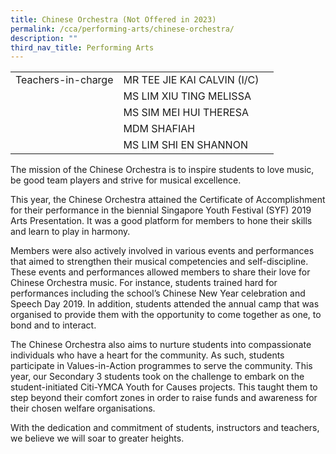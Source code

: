 ```yaml
---
title: Chinese Orchestra (Not Offered in 2023)
permalink: /cca/performing-arts/chinese-orchestra/
description: ""
third_nav_title: Performing Arts
---
```

|  	|  	|  	|			
|---	|---	|---	|			
|  	Teachers-in-charge 	|  	MR TEE JIE KAI CALVIN (I/C)	|  		|  
|  		|  	MS LIM XIU TING MELISSA	|  		|  
|  		|  	MS SIM MEI HUI THERESA	|  		|  
|  		|  	MDM SHAFIAH	|  		|  
|  		|  	MS LIM SHI EN SHANNON	|  		|  


The mission of the Chinese Orchestra is to inspire students to love music, be good team players and strive for musical excellence.


This year, the Chinese Orchestra attained the Certificate of Accomplishment for their performance in the biennial Singapore Youth Festival (SYF) 2019 Arts Presentation. It was a good platform for members to hone their skills and learn to play in harmony.

Members were also actively involved in various events and performances that aimed to strengthen their musical competencies and self-discipline. These events and performances allowed members to share their love for Chinese Orchestra music. For instance, students trained hard for performances including the school’s Chinese New Year celebration and Speech Day 2019. In addition, students attended the annual camp that was organised to provide them with the opportunity to come together as one, to bond and to interact.

The Chinese Orchestra also aims to nurture students into compassionate individuals who have a heart for the community. As such, students participate in Values-in-Action programmes to serve the community. This year, our Secondary 3 students took on the challenge to embark on the student-initiated Citi-YMCA Youth for Causes projects. This taught them to step beyond their comfort zones in order to raise funds and awareness for their chosen welfare organisations.

With the dedication and commitment of students, instructors and teachers, we believe we will soar to greater heights.